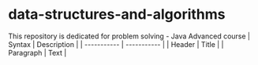 # data-structures-and-algorithms

This repository is dedicated for problem solving - Java Advanced course
| Syntax | Description |
| ----------- | ----------- |
| Header | Title |
| Paragraph | Text |
